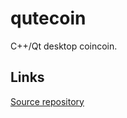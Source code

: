 # qutecoin

C++/Qt desktop coincoin.

## Links

[Source repository](https://github.com/dguihal/quteqoin)